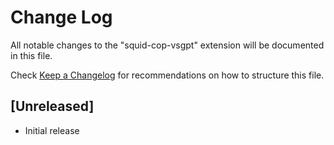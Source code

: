 # Change Log

All notable changes to the "squid-cop-vsgpt" extension will be documented in this file.

Check [Keep a Changelog](http://keepachangelog.com/) for recommendations on how to structure this file.

## [Unreleased]

- Initial release